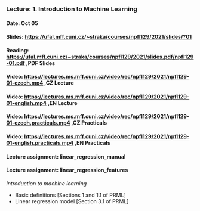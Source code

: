 ### Lecture: 1. Introduction to Machine Learning
#### Date: Oct 05
#### Slides: https://ufal.mff.cuni.cz/~straka/courses/npfl129/2021/slides/?01
#### Reading: https://ufal.mff.cuni.cz/~straka/courses/npfl129/2021/slides.pdf/npfl129-01.pdf ,PDF Slides
#### Video: https://lectures.ms.mff.cuni.cz/video/rec/npfl129/2021/npfl129-01-czech.mp4 ,CZ Lecture
#### Video: https://lectures.ms.mff.cuni.cz/video/rec/npfl129/2021/npfl129-01-english.mp4 ,EN Lecture
#### Video: https://lectures.ms.mff.cuni.cz/video/rec/npfl129/2021/npfl129-01-czech.practicals.mp4 ,CZ Practicals
#### Video: https://lectures.ms.mff.cuni.cz/video/rec/npfl129/2021/npfl129-01-english.practicals.mp4 ,EN Practicals
#### Lecture assignment: linear_regression_manual
#### Lecture assignment: linear_regression_features

_Introduction to machine learning_
- Basic definitions [Sections 1 and 1.1 of PRML]
- Linear regression model [Section 3.1 of PRML]
